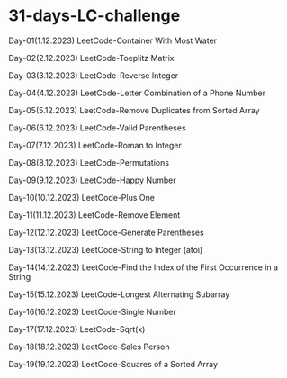# 31-days-LC-challenge

Day-01(1.12.2023)
LeetCode-Container With Most Water

Day-02(2.12.2023)
LeetCode-Toeplitz Matrix

Day-03(3.12.2023)
LeetCode-Reverse Integer

Day-04(4.12.2023)
LeetCode-Letter Combination of a Phone Number

Day-05(5.12.2023)
LeetCode-Remove Duplicates from Sorted Array

Day-06(6.12.2023)
LeetCode-Valid Parentheses

Day-07(7.12.2023)
LeetCode-Roman to Integer

Day-08(8.12.2023)
LeetCode-Permutations

Day-09(9.12.2023)
LeetCode-Happy Number

Day-10(10.12.2023)
LeetCode-Plus One

Day-11(11.12.2023)
LeetCode-Remove Element

Day-12(12.12.2023)
LeetCode-Generate Parentheses

Day-13(13.12.2023)
LeetCode-String to Integer (atoi)

Day-14(14.12.2023)
LeetCode-Find the Index of the First Occurrence in a String

Day-15(15.12.2023)
LeetCode-Longest Alternating Subarray

Day-16(16.12.2023)
LeetCode-Single Number

Day-17(17.12.2023)
LeetCode-Sqrt(x)

Day-18(18.12.2023)
LeetCode-Sales Person

Day-19(19.12.2023)
LeetCode-Squares of a Sorted Array
